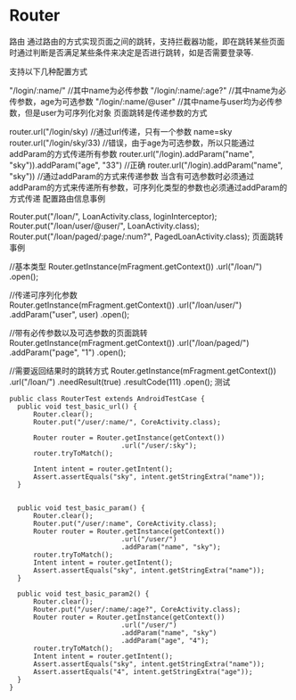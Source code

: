 # Router
路由
通过路由的方式实现页面之间的跳转，支持拦截器功能，即在跳转某些页面时通过判断是否满足某些条件来决定是否进行跳转，如是否需要登录等.

支持以下几种配置方式

"/login/:name/" //其中name为必传参数
"/login/:name/:age?" //其中name为必传参数，age为可选参数
"/login/:name/@user" //其中name与user均为必传参数，但是user为可序列化对象
页面跳转是传递参数的方式

router.url("/login/sky) //通过url传递，只有一个参数 name=sky
router.url("/login/sky/33) //错误，由于age为可选参数，所以只能通过addParam的方式传递所有参数
router.url("/login).addParam("name", "sky")).addParam("age", "33") //正确
router.url("/login).addParam("name", "sky")) //通过addParam的方式来传递参数
当含有可选参数时必须通过addParam的方式来传递所有参数，可序列化类型的参数也必须通过addParam的方式传递
配置路由信息事例

Router.put("/loan/", LoanActivity.class, loginInterceptor);
Router.put("/loan/user/@user/", LoanActivity.class);
Router.put("/loan/paged/:page/:num?", PagedLoanActivity.class);
页面跳转事例

//基本类型
Router.getInstance(mFragment.getContext())
              .url("/loan/")
              .open();

//传递可序列化参数              
Router.getInstance(mFragment.getContext())
              .url("/loan/user/")
              .addParam("user", user)
              .open();

//带有必传参数以及可选参数的页面跳转
Router.getInstance(mFragment.getContext())
              .url("/loan/paged/")
              .addParam("page", "1")
              .open();

//需要返回结果时的跳转方式
Router.getInstance(mFragment.getContext())
              .url("/loan/")
              .needResult(true)
              .resultCode(111)
              .open();
测试


    public class RouterTest extends AndroidTestCase {
      public void test_basic_url() {
          Router.clear();
          Router.put("/user/:name/", CoreActivity.class);

          Router router = Router.getInstance(getContext())
                                .url("/user/:sky");
          router.tryToMatch();

          Intent intent = router.getIntent();
          Assert.assertEquals("sky", intent.getStringExtra("name"));
      }


      public void test_basic_param() {
          Router.clear();
          Router.put("/user/:name", CoreActivity.class);
          Router router = Router.getInstance(getContext())
                                .url("/user/")
                                .addParam("name", "sky");
          router.tryToMatch();
          Intent intent = router.getIntent();
          Assert.assertEquals("sky", intent.getStringExtra("name"));
      }

      public void test_basic_param2() {
          Router.clear();
          Router.put("/user/:name/:age?", CoreActivity.class);
          Router router = Router.getInstance(getContext())
                                .url("/user/")
                                .addParam("name", "sky")
                                .addParam("age", "4");
          router.tryToMatch();
          Intent intent = router.getIntent();
          Assert.assertEquals("sky", intent.getStringExtra("name"));
          Assert.assertEquals("4", intent.getStringExtra("age"));
      }
    }

